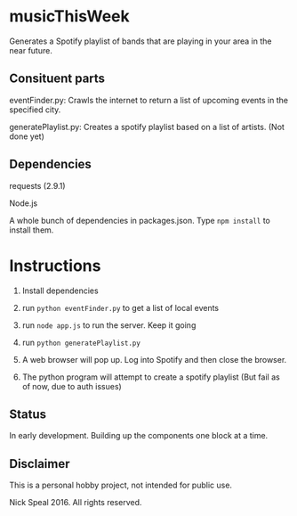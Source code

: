 # musicThisWeek

Generates a Spotify playlist of bands that are playing in your area in the near future.

## Consituent parts

eventFinder.py: Crawls the internet to return a list of upcoming events in the specified city.

generatePlaylist.py: Creates a spotify playlist based on a list of artists. (Not done yet)

## Dependencies

requests (2.9.1)

Node.js

A whole bunch of dependencies in packages.json. Type `npm install` to install them.

# Instructions

1. Install dependencies

2. run `python eventFinder.py` to get a list of local events

3. run `node app.js` to run the server. Keep it going

4. run `python generatePlaylist.py` 

5. A web browser will pop up. Log into Spotify and then close the browser.

6. The python program will attempt to create a spotify playlist (But fail as of now, due to auth issues)

## Status

In early development. Building up the components one block at a time.

## Disclaimer

This is a personal hobby project, not intended for public use.

Nick Speal 2016. All rights reserved.